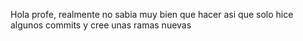Hola profe, realmente no sabia muy bien que hacer asi que solo hice algunos commits y cree unas ramas nuevas

